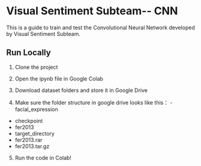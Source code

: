 
# Visual Sentiment Subteam-- CNN

This is a guide to train and test the Convolutional Neural Network developed by Visual Sentiment Subteam.




## Run Locally

1. Clone the project

2. Open the ipynb file in Google Colab

3. Download dataset folders and store it in Google Drive

4. Make sure the folder structure in google drive looks like this：
-facial_expression
- checkpoint    
- fer2013  
- target_directory
- fer2013.rar
- fer2013.tar.gz 

5. Run the code in Colab!



